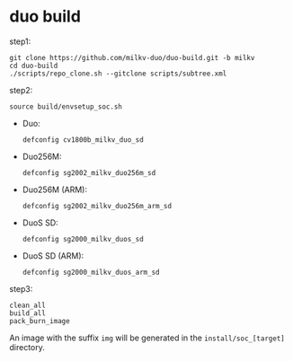# duo build

step1:

```
git clone https://github.com/milkv-duo/duo-build.git -b milkv
cd duo-build
./scripts/repo_clone.sh --gitclone scripts/subtree.xml
```

step2:

```
source build/envsetup_soc.sh
```

- Duo:
  ```
  defconfig cv1800b_milkv_duo_sd
  ```

- Duo256M:
  ```
  defconfig sg2002_milkv_duo256m_sd
  ```

- Duo256M (ARM):
  ```
  defconfig sg2002_milkv_duo256m_arm_sd
  ```

- DuoS SD:
  ```
  defconfig sg2000_milkv_duos_sd
  ```
- DuoS SD (ARM):
  ```
  defconfig sg2000_milkv_duos_arm_sd
  ```

step3:

```
clean_all
build_all
pack_burn_image
```

An image with the suffix `img` will be generated in the `install/soc_[target]` directory.

